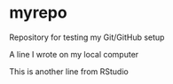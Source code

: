 # myrepo

Repository for testing my Git/GitHub setup

A line I wrote on my local computer

This is another line from RStudio
